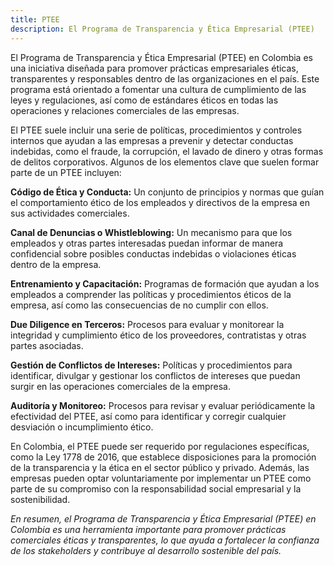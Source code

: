 ```yaml
---
title: PTEE
description: El Programa de Transparencia y Ética Empresarial (PTEE)
---
```


El Programa de Transparencia y Ética Empresarial (PTEE) en Colombia es una iniciativa diseñada para promover prácticas empresariales éticas, transparentes y responsables dentro de las organizaciones en el país. Este programa está orientado a fomentar una cultura de cumplimiento de las leyes y regulaciones, así como de estándares éticos en todas las operaciones y relaciones comerciales de las empresas.

El PTEE suele incluir una serie de políticas, procedimientos y controles internos que ayudan a las empresas a prevenir y detectar conductas indebidas, como el fraude, la corrupción, el lavado de dinero y otras formas de delitos corporativos. Algunos de los elementos clave que suelen formar parte de un PTEE incluyen:

**Código de Ética y Conducta:** Un conjunto de principios y normas que guían el comportamiento ético de los empleados y directivos de la empresa en sus actividades comerciales.

**Canal de Denuncias o Whistleblowing:** Un mecanismo para que los empleados y otras partes interesadas puedan informar de manera confidencial sobre posibles conductas indebidas o violaciones éticas dentro de la empresa.

**Entrenamiento y Capacitación:** Programas de formación que ayudan a los empleados a comprender las políticas y procedimientos éticos de la empresa, así como las consecuencias de no cumplir con ellos.

**Due Diligence en Terceros:** Procesos para evaluar y monitorear la integridad y cumplimiento ético de los proveedores, contratistas y otras partes asociadas.

**Gestión de Conflictos de Intereses:** Políticas y procedimientos para identificar, divulgar y gestionar los conflictos de intereses que puedan surgir en las operaciones comerciales de la empresa.

**Auditoría y Monitoreo:** Procesos para revisar y evaluar periódicamente la efectividad del PTEE, así como para identificar y corregir cualquier desviación o incumplimiento ético.

En Colombia, el PTEE puede ser requerido por regulaciones específicas, como la Ley 1778 de 2016, que establece disposiciones para la promoción de la transparencia y la ética en el sector público y privado. Además, las empresas pueden optar voluntariamente por implementar un PTEE como parte de su compromiso con la responsabilidad social empresarial y la sostenibilidad.

*En resumen, el Programa de Transparencia y Ética Empresarial (PTEE) en Colombia es una herramienta importante para promover prácticas comerciales éticas y transparentes, lo que ayuda a fortalecer la confianza de los stakeholders y contribuye al desarrollo sostenible del país.*
